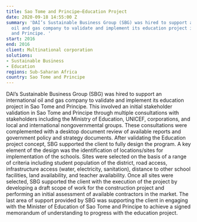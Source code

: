 ```yaml
---
title: Sao Tome and Principe—Education Project
date: 2020-09-18 14:55:00 Z
summary: 'DAI’s Sustainable Business Group (SBG) was hired to support an international
  oil and gas company to validate and implement its education project in Sao Tome
  and Principe. '
start: 2016
end: 2016
client: Multinational corporation
solutions:
- Sustainable Business
- Education
regions: Sub-Saharan Africa
country: Sao Tome and Principe
---
```


DAI’s Sustainable Business Group (SBG) was hired to support an international oil and gas company to validate and implement its education project in Sao Tome and Principe. This involved an initial stakeholder validation in Sao Tome and Principe through multiple consultations with stakeholders including the Ministry of Education, UNICEF, corporations, and local and international nongovernmental groups. These consultations were complemented with a desktop document review of available reports and government policy and strategy documents. After validating the Education project concept, SBG supported the client to fully design the program. A key element of the design was the identification of locations/sites for implementation of the schools. Sites were selected on the basis of a range of criteria including student population of the district, road access, infrastructure access (water, electricity, sanitation), distance to other school facilities, land availability, and teacher availability. Once all sites were selected, SBG supported the client with the execution of the project by developing a draft scope of work for the construction project and performing an initial assessment of available contractors in the market. The last area of support provided by SBG was supporting the client in engaging with the Minister of Education of Sao Tome and Principe to achieve a signed memorandum of understanding to progress with the education project. 